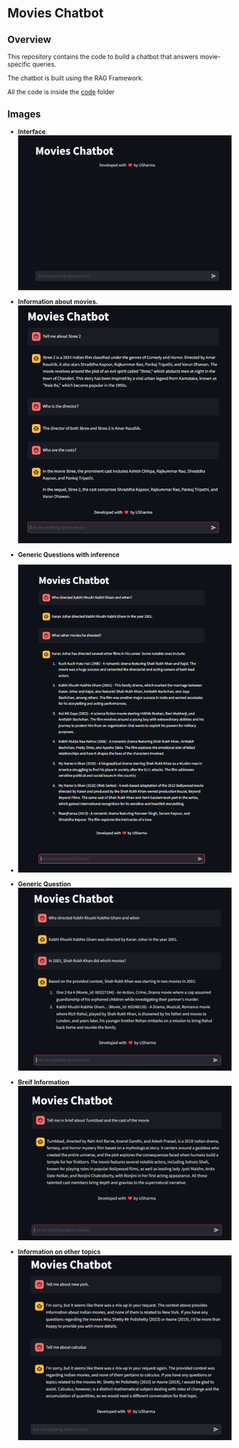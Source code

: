# Movies Chatbot
## Overview
This repository contains the code to build a chatbot that answers movie-specific queries.

The chatbot is built using the RAG Framework.

All the code is inside the [code](code) folder

## Images

- **Interface**.
  ![Interface](images/interface.png)


- **Information about movies.** 
![Stree 2](images/stree_2_info.png)

- **Generic Questions with inference**
- ![Generic Questions with inference](images/generic_Question_2.png)

- **Generic Question**
![Generic Questions](images/generic_Questions_1.png)


- **Breif Information**
![Breif Information](images/tumbbad_info.png)

- **Information on other topics**
  ![other_topics](images/other_than_movies.png)
